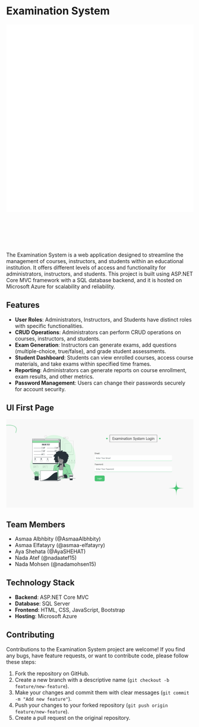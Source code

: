 # Examination System

<div align="center" style="margin-bottom: 70px;">
    <img src="Exams.gif" alt="exam" width="600" />
</div>
<br/>
<br/>
The Examination System is a web application designed to streamline the management of courses, instructors, and students within an educational institution. It offers different levels of access and functionality for administrators, instructors, and students. This project is built using ASP.NET Core MVC framework with a SQL database backend, and it is hosted on Microsoft Azure for scalability and reliability.

## Features

- **User Roles**: Administrators, Instructors, and Students have distinct roles with specific functionalities.
- **CRUD Operations**: Administrators can perform CRUD operations on courses, instructors, and students.
- **Exam Generation**: Instructors can generate exams, add questions (multiple-choice, true/false), and grade student assessments.
- **Student Dashboard**: Students can view enrolled courses, access course materials, and take exams within specified time frames.
- **Reporting**: Administrators can generate reports on course enrollment, exam results, and other metrics.
- **Password Management**: Users can change their passwords securely for account security.

## UI First Page

<img src="login.jpeg" alt="exam"/>

## Team Members

- Asmaa Albhbity (@AsmaaAlbhbity) 
- Asmaa Elfatayry (@asmaa-elfatayry) 
- Aya Shehata (@AyaSHEHAT) 
- Nada Atef (@nadaatef15) 
- Nada Mohsen (@nadamohsen15) 


## Technology Stack

- **Backend**: ASP.NET Core MVC
- **Database**: SQL Server
- **Frontend**: HTML, CSS, JavaScript, Bootstrap
- **Hosting**: Microsoft Azure

## Contributing

Contributions to the Examination System project are welcome! If you find any bugs, have feature requests, or want to contribute code, please follow these steps:

1. Fork the repository on GitHub.
2. Create a new branch with a descriptive name (`git checkout -b feature/new-feature`).
3. Make your changes and commit them with clear messages (`git commit -m "Add new feature"`).
4. Push your changes to your forked repository (`git push origin feature/new-feature`).
5. Create a pull request on the original repository.

